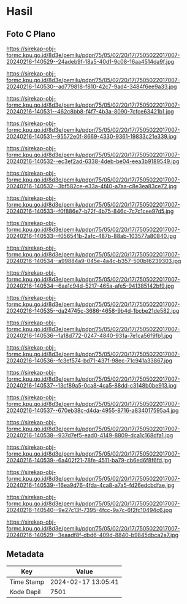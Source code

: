 # Hasil

## Foto C Plano

https://sirekap-obj-formc.kpu.go.id/8d3e/pemilu/pdpr/75/05/02/20/17/7505022017007-20240216-140529--24adeb9f-18a5-40d1-9c08-16aa4514da9f.jpg

https://sirekap-obj-formc.kpu.go.id/8d3e/pemilu/pdpr/75/05/02/20/17/7505022017007-20240216-140530--ad779818-f810-42c7-9ad4-3484f6ee9a33.jpg

https://sirekap-obj-formc.kpu.go.id/8d3e/pemilu/pdpr/75/05/02/20/17/7505022017007-20240216-140531--462c8bb8-f4f7-4b3a-8090-7cfce63421b1.jpg

https://sirekap-obj-formc.kpu.go.id/8d3e/pemilu/pdpr/75/05/02/20/17/7505022017007-20240216-140531--95572e0f-8669-4330-9361-19833c21e339.jpg

https://sirekap-obj-formc.kpu.go.id/8d3e/pemilu/pdpr/75/05/02/20/17/7505022017007-20240216-140532--ec3ef2ad-6338-4deb-be04-eea3b9189549.jpg

https://sirekap-obj-formc.kpu.go.id/8d3e/pemilu/pdpr/75/05/02/20/17/7505022017007-20240216-140532--3bf582ce-e33a-4f40-a7aa-c8e3ea83ce72.jpg

https://sirekap-obj-formc.kpu.go.id/8d3e/pemilu/pdpr/75/05/02/20/17/7505022017007-20240216-140533--f0f886e7-b72f-4b75-846c-7c7c1cee97d5.jpg

https://sirekap-obj-formc.kpu.go.id/8d3e/pemilu/pdpr/75/05/02/20/17/7505022017007-20240216-140533--f056541b-2afc-487b-88ab-103577a80840.jpg

https://sirekap-obj-formc.kpu.go.id/8d3e/pemilu/pdpr/75/05/02/20/17/7505022017007-20240216-140534--a99884a9-045e-4a4c-b357-500b16239303.jpg

https://sirekap-obj-formc.kpu.go.id/8d3e/pemilu/pdpr/75/05/02/20/17/7505022017007-20240216-140534--6aa1c94d-5217-465a-afe5-941385142bf9.jpg

https://sirekap-obj-formc.kpu.go.id/8d3e/pemilu/pdpr/75/05/02/20/17/7505022017007-20240216-140535--da24745c-3686-4658-9b4d-1bcbe21de582.jpg

https://sirekap-obj-formc.kpu.go.id/8d3e/pemilu/pdpr/75/05/02/20/17/7505022017007-20240216-140536--1a18d772-0247-4840-931a-7e1ca56f9fb1.jpg

https://sirekap-obj-formc.kpu.go.id/8d3e/pemilu/pdpr/75/05/02/20/17/7505022017007-20240216-140536--fc3ef574-bd71-437f-98ec-71c941a33867.jpg

https://sirekap-obj-formc.kpu.go.id/8d3e/pemilu/pdpr/75/05/02/20/17/7505022017007-20240216-140537--13cf89a5-0ca8-4ca5-88dd-c3148b0be913.jpg

https://sirekap-obj-formc.kpu.go.id/8d3e/pemilu/pdpr/75/05/02/20/17/7505022017007-20240216-140537--670eb38c-d4da-4955-8716-a834017595a4.jpg

https://sirekap-obj-formc.kpu.go.id/8d3e/pemilu/pdpr/75/05/02/20/17/7505022017007-20240216-140538--937d7ef5-ead0-4149-8809-dca1c168dfa1.jpg

https://sirekap-obj-formc.kpu.go.id/8d3e/pemilu/pdpr/75/05/02/20/17/7505022017007-20240216-140539--6a402f21-78fe-4511-ba79-cb6ed6f8f6fd.jpg

https://sirekap-obj-formc.kpu.go.id/8d3e/pemilu/pdpr/75/05/02/20/17/7505022017007-20240216-140539--16ea9d76-4fda-4ca8-a7a5-fd26edcbdfae.jpg

https://sirekap-obj-formc.kpu.go.id/8d3e/pemilu/pdpr/75/05/02/20/17/7505022017007-20240216-140540--9e27c13f-7395-4fcc-9a7c-6f2fc10494c6.jpg

https://sirekap-obj-formc.kpu.go.id/8d3e/pemilu/pdpr/75/05/02/20/17/7505022017007-20240216-140529--3eaadf8f-dbd6-409d-8840-b9845dbca2a7.jpg


## Metadata

| Key        | Value               |
| ---------- | ------------------- |
| Time Stamp | 2024-02-17 13:05:41 |
| Kode Dapil | 7501                |



